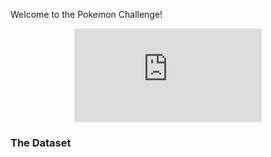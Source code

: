Welcome to the Pokemon Challenge! 

<p align="center"> 
  <iframe src="https://www.youtube.com/embed/xfBWk4nw440" frameborder="0" allow="accelerometer; autoplay; encrypted-media; gyroscope; picture-in-picture" allowfullscreen class="frame"></iframe> 
</p>


### The Dataset 
